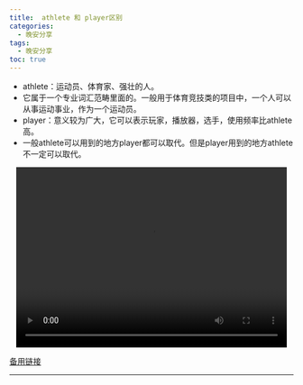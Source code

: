 ```yaml
---
title:  athlete 和 player区别
categories:
  - 晚安分享
tags:
  - 晚安分享
toc: true 
---
```



 - athlete：运动员、体育家、强壮的人。
 - 它属于一个专业词汇范畴里面的。一般用于体育竞技类的项目中，一个人可以从事运动事业，作为一个运动员。
 - player：意义较为广大，它可以表示玩家，播放器，选手，使用频率比athlete高。
 - 一般athlete可以用到的地方player都可以取代。但是player用到的地方athlete不一定可以取代。



<p style="text-align:center">
   <video width="480" height="320" controls>
       <source src="/video/65.mp4">
   </video>
</p>
 <p><a href="/video/65.mp4">备用链接</a></p>
 
---





